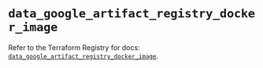 # `data_google_artifact_registry_docker_image`

Refer to the Terraform Registry for docs: [`data_google_artifact_registry_docker_image`](https://registry.terraform.io/providers/hashicorp/google/6.46.0/docs/data-sources/artifact_registry_docker_image).
